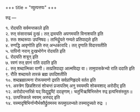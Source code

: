+++
title = "व्युत्पत्तयः"
+++

रुद्र —

१. रोदयति सर्वमन्तकाले इति  
२. रुत् संसाराख्यं दुःखं। तत् द्रावयति अपगमयति विनाशयति इति  
३. रुतः शब्दरूपाः उपनिषदः। ताभिर्द्रूयते गम्यते प्रतिपाद्यते इति  
४. रुणद्धि आवृणोति इति रुत् अन्धकारादि। तत् दृणाति विदारयतीति  
५. पापिनो नरान् दुःखभोगेन रोदयति इति  
६. रोदयति शत्रून् इति  
७. रवणं रुत् ज्ञानं राति ददाति इति  
८. रुत् शब्दात्मिका वाणी। तत्प्रतिपाद्या आत्मविद्या वा। तामुपासकेभ्यो राति ददाति इति  
९. रौति शब्दायते तारकं ब्रह्म उपदिशतीति  
१०. शब्दब्रह्मात्मना रोरूयमाणो द्रवति सर्वप्राणिहृदये वर्तत इति  
११. अस्त्रेण छिन्नशिरसं शोचन्तं प्रजापतिम् अनु स्वयमपि शोकवशाद् अरोदीद् इति  
१२. अरोदोदन्तरिक्षे यद् विद्युद्वृष्टिं ददन्नृणाम्। चतुर्भिऋषिभिस्तेन रुद्र   इत्यभिसंस्तुतः॥  
१३. उत्पत्तिकाले स्वयम् अरुदद् इति  
१४. यस्मादृषिभिर्नान्यैर्भक्तैर्द्रुतमस्य रूपमुपलभ्यते तस्मादुच्यते रुद्रः ।

